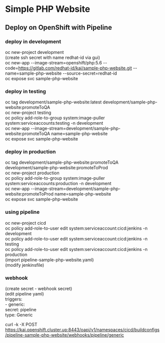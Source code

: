 # Simple PHP Website

## Deploy on OpenShift with Pipeline

### deploy in development

oc new-project development  
(create ssh secret with name redhat-id via gui)  
oc new-app --image-stream=openshift/php:5.6 --code=https://gitlab.com/redhat-id/kai/sample-php-website.git --name=sample-php-website --source-secret=redhat-id  
oc expose svc sample-php-website  

### deploy in testing

oc tag development/sample-php-website:latest development/sample-php-website:promoteToQA  
oc new-project testing  
oc policy add-role-to-group system:image-puller system:serviceaccounts:testing -n development  
oc new-app --image-stream=development/sample-php-website:promoteToQA name=sample-php-website  
oc expose svc sample-php-website  

### deploy in production

oc tag development/sample-php-website:promoteToQA development/sample-php-website:promoteToProd  
oc new-project production  
oc policy add-role-to-group system:image-puller system:serviceaccounts:production -n development  
oc new-app --image-stream=development/sample-php-website:promoteToProd name=sample-php-website  
oc expose svc sample-php-website  


### using pipeline 

oc new-project cicd  
oc policy add-role-to-user edit system:serviceaccount:cicd:jenkins -n development  
oc policy add-role-to-user edit system:serviceaccount:cicd:jenkins -n testing  
oc policy add-role-to-user edit system:serviceaccount:cicd:jenkins -n production  
(import pipeline-sample-php-website.yaml)  
(modify jenkinsfile)  

### webhook

(create secret - webhook secret)  
(edit pipeline yaml)  
      triggers:  
        - generic:  
            secret: pipeline  
          type: Generic  
          
          
curl -k -X POST https://kai.openshift.cluster.up:8443/oapi/v1/namespaces/cicd/buildconfigs/pipeline-sample-php-website/webhooks/pipeline/generic  
